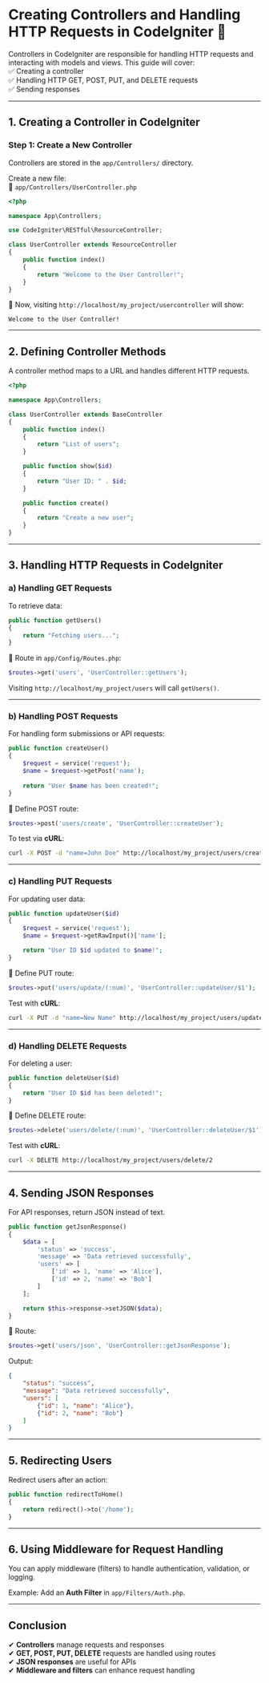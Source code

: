 # **Creating Controllers and Handling HTTP Requests in CodeIgniter** 🚀  

Controllers in CodeIgniter are responsible for handling HTTP requests and interacting with models and views. This guide will cover:  
✅ Creating a controller  
✅ Handling HTTP GET, POST, PUT, and DELETE requests  
✅ Sending responses  

---

## **1. Creating a Controller in CodeIgniter**  

### **Step 1: Create a New Controller**  
Controllers are stored in the `app/Controllers/` directory.  

Create a new file:  
📁 `app/Controllers/UserController.php`

```php
<?php

namespace App\Controllers;

use CodeIgniter\RESTful\ResourceController;

class UserController extends ResourceController
{
    public function index()
    {
        return "Welcome to the User Controller!";
    }
}
```

📌 Now, visiting `http://localhost/my_project/usercontroller` will show:  
```
Welcome to the User Controller!
```

---

## **2. Defining Controller Methods**  

A controller method maps to a URL and handles different HTTP requests.

```php
<?php

namespace App\Controllers;

class UserController extends BaseController
{
    public function index()
    {
        return "List of users";
    }

    public function show($id)
    {
        return "User ID: " . $id;
    }

    public function create()
    {
        return "Create a new user";
    }
}
```

---

## **3. Handling HTTP Requests in CodeIgniter**  

### **a) Handling GET Requests**  

To retrieve data:  

```php
public function getUsers()
{
    return "Fetching users...";
}
```

🔗 Route in `app/Config/Routes.php`:  

```php
$routes->get('users', 'UserController::getUsers');
```

Visiting `http://localhost/my_project/users` will call `getUsers()`.

---

### **b) Handling POST Requests**  

For handling form submissions or API requests:

```php
public function createUser()
{
    $request = service('request'); 
    $name = $request->getPost('name');
    
    return "User $name has been created!";
}
```

🔗 Define POST route:  

```php
$routes->post('users/create', 'UserController::createUser');
```

To test via **cURL**:

```sh
curl -X POST -d "name=John Doe" http://localhost/my_project/users/create
```

---

### **c) Handling PUT Requests**  

For updating user data:

```php
public function updateUser($id)
{
    $request = service('request');
    $name = $request->getRawInput()['name'];

    return "User ID $id updated to $name!";
}
```

🔗 Define PUT route:

```php
$routes->put('users/update/(:num)', 'UserController::updateUser/$1');
```

Test with **cURL**:

```sh
curl -X PUT -d "name=New Name" http://localhost/my_project/users/update/2
```

---

### **d) Handling DELETE Requests**  

For deleting a user:

```php
public function deleteUser($id)
{
    return "User ID $id has been deleted!";
}
```

🔗 Define DELETE route:

```php
$routes->delete('users/delete/(:num)', 'UserController::deleteUser/$1');
```

Test with **cURL**:

```sh
curl -X DELETE http://localhost/my_project/users/delete/2
```

---

## **4. Sending JSON Responses**  

For API responses, return JSON instead of text.

```php
public function getJsonResponse()
{
    $data = [
        'status' => 'success',
        'message' => 'Data retrieved successfully',
        'users' => [
            ['id' => 1, 'name' => 'Alice'],
            ['id' => 2, 'name' => 'Bob']
        ]
    ];

    return $this->response->setJSON($data);
}
```

🔗 Route:

```php
$routes->get('users/json', 'UserController::getJsonResponse');
```

Output:

```json
{
    "status": "success",
    "message": "Data retrieved successfully",
    "users": [
        {"id": 1, "name": "Alice"},
        {"id": 2, "name": "Bob"}
    ]
}
```

---

## **5. Redirecting Users**  

Redirect users after an action:

```php
public function redirectToHome()
{
    return redirect()->to('/home');
}
```

---

## **6. Using Middleware for Request Handling**  

You can apply middleware (filters) to handle authentication, validation, or logging.

Example: Add an **Auth Filter** in `app/Filters/Auth.php`.

---

## **Conclusion**  

✔ **Controllers** manage requests and responses  
✔ **GET, POST, PUT, DELETE** requests are handled using routes  
✔ **JSON responses** are useful for APIs  
✔ **Middleware and filters** can enhance request handling  
